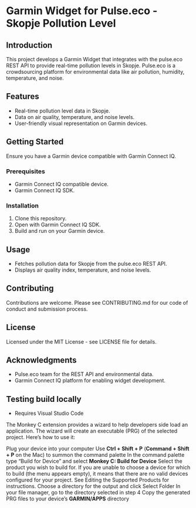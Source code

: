 # Garmin Widget for Pulse.eco - Skopje Pollution Level

## Introduction
This project develops a Garmin Widget that integrates with the pulse.eco REST API to provide real-time pollution levels in Skopje. Pulse.eco is a crowdsourcing platform for environmental data like air pollution, humidity, temperature, and noise.

## Features
- Real-time pollution level data in Skopje.
- Data on air quality, temperature, and noise levels.
- User-friendly visual representation on Garmin devices.

## Getting Started
Ensure you have a Garmin device compatible with Garmin Connect IQ.

### Prerequisites
- Garmin Connect IQ compatible device.
- Garmin Connect IQ SDK.

### Installation
1. Clone this repository.
2. Open with Garmin Connect IQ SDK.
3. Build and run on your Garmin device.

## Usage
- Fetches pollution data for Skopje from the pulse.eco REST API.
- Displays air quality index, temperature, and noise levels.

## Contributing
Contributions are welcome. Please see CONTRIBUTING.md for our code of conduct and submission process.

## License
Licensed under the MIT License - see LICENSE file for details.

## Acknowledgments
- Pulse.eco team for the REST API and environmental data.
- Garmin Connect IQ platform for enabling widget development.

## Testing build locally

* Requires Visual Studio Code

The Monkey C extension provides a wizard to help developers side load an application. The wizard will create an executable (PRG) of the selected project. Here’s how to use it:

Plug your device into your computer
Use **Ctrl + Shift + P** (**Command + Shift + P** on the Mac) to summon the command palette
In the command palette type “Build for Device” and select **Monkey C: Build for Device**
Select the product you wish to build for. If you are unable to choose a device for which to build (the menu appears empty), it means that there are no valid devices configured for your project. See Editing the Supported Products for instructions.
Choose a directory for the output and click Select Folder
In your file manager, go to the directory selected in step 4
Copy the generated PRG files to your device’s **GARMIN/APPS** directory